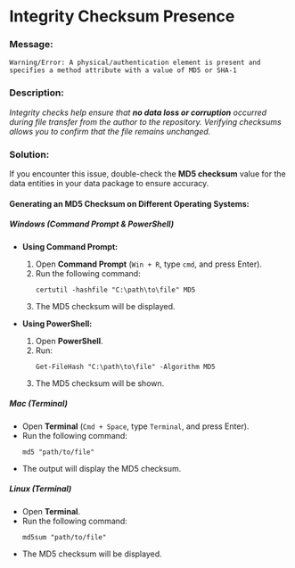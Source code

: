 # Integrity Checksum Presence

### Message:

```
Warning/Error: A physical/authentication element is present and specifies a method attribute with a value of MD5 or SHA-1
```

### Description:

_Integrity checks help ensure that **no data loss or corruption** occurred during file transfer from the author to the repository. Verifying checksums allows you to confirm that the file remains unchanged._

### Solution:

If you encounter this issue, double-check the **MD5 checksum** value for the data entities in your data package to ensure accuracy.

#### Generating an MD5 Checksum on Different Operating Systems:

##### **Windows (Command Prompt & PowerShell)**
- **Using Command Prompt:**
  1. Open **Command Prompt** (`Win + R`, type `cmd`, and press Enter).
  2. Run the following command:
     ```
     certutil -hashfile "C:\path\to\file" MD5
     ```
  3. The MD5 checksum will be displayed.

- **Using PowerShell:**
  1. Open **PowerShell**.
  2. Run:
     ```
     Get-FileHash "C:\path\to\file" -Algorithm MD5
     ```
  3. The MD5 checksum will be shown.

##### **Mac (Terminal)**
- Open **Terminal** (`Cmd + Space`, type `Terminal`, and press Enter).
- Run the following command:
  ```
  md5 "path/to/file"
  ```
- The output will display the MD5 checksum.

##### **Linux (Terminal)**
- Open **Terminal**.
- Run the following command:
  ```
  md5sum "path/to/file"
  ```
- The MD5 checksum will be displayed.

  

